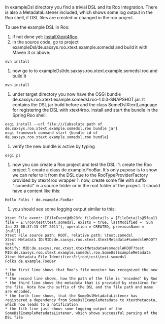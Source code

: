 In exampleDsl directory you find a trivial DSL and its Roo integration. There is also a MetadataListener included, which shows some log output in the Roo shell, if DSL files are created or changed in the roo project.

To use the example DSL in Roo:
  1. if not done yet: [InstallXtext4Roo](InstallXtext4Roo.md).
  1. in the source code, go to project exampleDsl/de.saxsys.roo.xtext.example.somedsl and build it with Maven 3 or above:
```
mvn install
```
  1. now go to to exampleDsl/de.saxsys.roo.xtext.example.somedsl.roo and build it
```
mvn install
```
  1. under target directory you now have the OSGi bundle de.saxsys.roo.xtext.example.somedsl.roo-1.0.0-SNAPSHOT.jar. It contains the DSL jar build before and the class SomeDslXtextLanguage for registering the DSL with xtext4roo. Install and start the bundle in the Spring Roo shell:
```
osgi install --url file:///{absolute path of de.saxsys.roo.xtext.example.somedsl.roo bundle jar}
osgi framework command start {bundle id of de.saxsys.roo.xtext.example.somedsl.roo bundle}
```
  1. verify the new bundle is active by typing
```
osgi ps
```
  1. now you can create a Roo project and test the DSL:
    1. create the Roo project
    1. create a class de.example.FooBar. It's only pupose is to show we can refer to it from the DSL due to the RooTypeProviderFactory provided by xtext4roo wrapper
    1. now, create some file with suffix ".somedsl" in a source folder or in the root folder of the project. It should have a content like this:
```
Hello Folks ! de.example.FooBar
```
  1. you should see some logging output similar to this:
```
Xtext File event: [FileEvent@db28fc fileDetails = [FileDetails@5fea11 file = E:\roo\test\test.somedsl, exists = true, lastModified = 'Sun Jan 23 00:37:15 CET 2011'], operation = CREATED, previousName = [null]]
Xtext File source path: ROOT, relative path: \test.somedsl
Xtext Metadata ID:MID:de.saxsys.roo.xtext.XtextMetadata#somedsl#ROOT?test
Notify: MID:de.saxsys.roo.xtext.XtextMetadata#somedsl#ROOT?test MID:de.saxsys.roo.xtext.example.somedsl.roo.SomeDslExampleMetadata
Xtext Metadata File Identifier:E:\roo\test\test.somedsl
Folks de.example.FooBar
```
    * the first line shows that Roo's file monitor has recognized the new file
    * the second line shows, how the path of the file is 'encoded' by Roo
    * the third line shows the metadata that is provided by xtext4roo for the file. Note how the suffix of the DSL and the file path and name are encoded,
    * the forth line shows, that the SomeDslMetadataListener has registered a dependency from SomeDslExampleMetadata to XtextMetadata, which now leads to a notification
    * the fith line just shows some logging output of the SomeDslExampleMetadataListener, which shows successful parsing of the DSL file